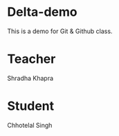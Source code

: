 # Delta-demo
This is a demo for Git &amp; Github class.
# Teacher 
Shradha Khapra

# Student
Chhotelal Singh